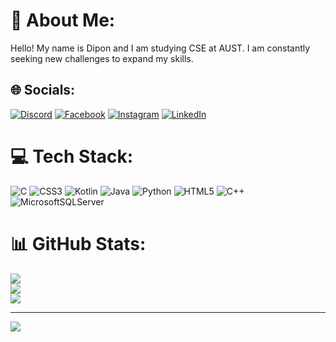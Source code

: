 # 💫 About Me:
Hello! My name is Dipon and I am studying CSE at AUST. I am constantly seeking new challenges to expand my skills.


## 🌐 Socials:
[![Discord](https://img.shields.io/badge/Discord-%237289DA.svg?logo=discord&logoColor=white)](https://discord.gg/bLUZIFY#5257) [![Facebook](https://img.shields.io/badge/Facebook-%231877F2.svg?logo=Facebook&logoColor=white)]([https://www.facebook.com/profile.php?id=100029249808938](https://www.facebook.com/profile.php?id=100029249808938)) [![Instagram](https://img.shields.io/badge/Instagram-%23E4405F.svg?logo=Instagram&logoColor=white)](https://instagram.com/dipon.__) [![LinkedIn](https://img.shields.io/badge/LinkedIn-%230077B5.svg?logo=linkedin&logoColor=white)](https://linkedin.com/in/https://www.linkedin.com/in/dipon-das-2332b9239/) 

# 💻 Tech Stack:
![C](https://img.shields.io/badge/c-%2300599C.svg?style=for-the-badge&logo=c&logoColor=white) ![CSS3](https://img.shields.io/badge/css3-%231572B6.svg?style=for-the-badge&logo=css3&logoColor=white) ![Kotlin](https://img.shields.io/badge/kotlin-%230095D5.svg?style=for-the-badge&logo=kotlin&logoColor=white) ![Java](https://img.shields.io/badge/java-%23ED8B00.svg?style=for-the-badge&logo=java&logoColor=white) ![Python](https://img.shields.io/badge/python-3670A0?style=for-the-badge&logo=python&logoColor=ffdd54) ![HTML5](https://img.shields.io/badge/html5-%23E34F26.svg?style=for-the-badge&logo=html5&logoColor=white) ![C++](https://img.shields.io/badge/c++-%2300599C.svg?style=for-the-badge&logo=c%2B%2B&logoColor=white) ![MicrosoftSQLServer](https://img.shields.io/badge/Microsoft%20SQL%20Sever-CC2927?style=for-the-badge&logo=microsoft%20sql%20server&logoColor=white)
# 📊 GitHub Stats:
![](https://github-readme-stats.vercel.app/api?username=DIPON11&theme=dark&hide_border=false&include_all_commits=false&count_private=false)<br/>
![](https://github-readme-streak-stats.herokuapp.com/?user=DIPON11&theme=dark&hide_border=false)<br/>
![](https://github-readme-stats.vercel.app/api/top-langs/?username=DIPON11&theme=dark&hide_border=false&include_all_commits=false&count_private=false&layout=compact)

---
[![](https://visitcount.itsvg.in/api?id=DIPON11&icon=0&color=0)](https://visitcount.itsvg.in)

<!-- Proudly created with GPRM ( https://gprm.itsvg.in ) -->
